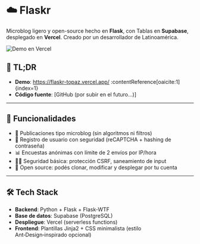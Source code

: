 # ☁️ Flaskr

Microblog ligero y open-source hecho en **Flask**, con Tablas en **Supabase**, desplegado en **Vercel**. Creado por un desarrollador de Latinoamérica.

![Demo en Vercel](https://flaskr-topaz.vercel.app/)

## 🧭 TL;DR
- **Demo**: https://flaskr-topaz.vercel.app/ :contentReference[oaicite:1]{index=1}  
- **Código fuente**: [GitHub (por subir en el futuro…)]

---

## 🚀 Funcionalidades

- 📝 Publicaciones tipo microblog (sin algoritmos ni filtros)
- 👤 Registro de usuario con seguridad (reCAPTCHA + hashing de contraseña)
- 📊 Encuestas anónimas con límite de 2 envíos por IP/hora
- 🕵️‍♂️ Seguridad básica: protección CSRF, saneamiento de input
- 🧩 Open source: podés clonar, modificar y desplegar por tu cuenta

---

## 🛠 Tech Stack

- **Backend**: Python + Flask + Flask-WTF  
- **Base de datos**: Supabase (PostgreSQL)  
- **Despliegue**: Vercel (serverless functions)  
- **Frontend**: Plantillas Jinja2 + CSS minimalista (estilo Ant‑Design‑inspirado opcional)
